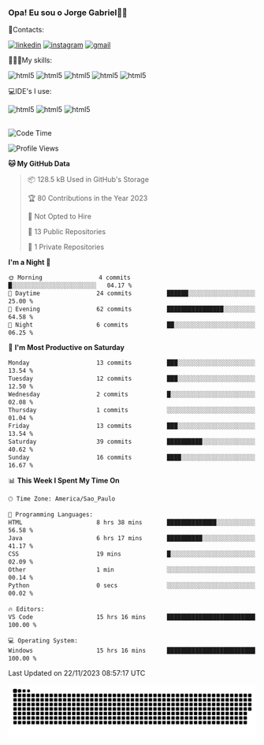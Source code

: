 
### Opa! Eu sou o Jorge Gabriel🤚🏾
📱Contacts: 

[![linkedin](https://img.shields.io/badge/LinkedIn-0077B5?style=for-the-badge&logo=linkedin&logoColor=white)](https://www.linkedin.com/in/jorge-g-717603souzag)
[![instagram](https://img.shields.io/badge/Instagram-E4405F?style=for-the-badge&logo=instagram&logoColor=white)](https://www.instagram.com/jorge__gabriel_/)
[![gmail](https://img.shields.io/badge/Gmail-D14836?style=for-the-badge&logo=gmail&logoColor=white)](https://mail.google.com/mail/u/0/?fs=1&tf=cm&source=mailto&to=gabrielgomes2003@gmail.com)

🧑🏾‍💻My skills:
<div <style>
    <img aling="center" alt="html5" src="https://img.shields.io/badge/java-%23ED8B00.svg?style=for-the-badge&logo=openjdk&logoColor=white"/>
    <img aling="center" alt="html5" src="https://img.shields.io/badge/python-3670A0?style=for-the-badge&logo=python&logoColor=ffdd54"/> 
    <img aling="center" alt="html5" src="https://img.shields.io/badge/html5-%23E34F26.svg?style=for-the-badge&logo=html5&logoColor=white"/> 
    <img aling="center" alt="html5" src="https://img.shields.io/badge/github-%23121011.svg?style=for-the-badge&logo=github&logoColor=white"/>
    <img aling="center" alt="html5" src="https://img.shields.io/badge/Figma-F24E1E?style=for-the-badge&logo=figma&logoColor=white"/><br>

💻IDE's I use:
<div <style>
     <img aling="center" alt="html5" src="https://img.shields.io/badge/pycharm-143?style=for-the-badge&logo=pycharm&logoColor=black&color=black&labelColor=green"/>  
     <img aling="center" alt="html5" src="https://img.shields.io/badge/Visual_Studio_Code-0078D4?style=for-the-badge&logo=visual%20studio%20code&logoColor=white"/> 
  <img aling="center" alt="html5" src="https://img.shields.io/badge/IntelliJIDEA-000000.svg?style=for-the-badge&logo=intellij-idea&logoColor=white"/>
</div><br>


<!--START_SECTION:waka-->
![Code Time](http://img.shields.io/badge/Code%20Time-141%20hrs%2049%20mins-blue)

![Profile Views](http://img.shields.io/badge/Profile%20Views-0-blue)

**🐱 My GitHub Data** 

> 📦 128.5 kB Used in GitHub's Storage 
 > 
> 🏆 80 Contributions in the Year 2023
 > 
> 🚫 Not Opted to Hire
 > 
> 📜 13 Public Repositories 
 > 
> 🔑 1 Private Repositories 
 > 
**I'm a Night 🦉** 

```text
🌞 Morning                4 commits           █░░░░░░░░░░░░░░░░░░░░░░░░   04.17 % 
🌆 Daytime                24 commits          ██████░░░░░░░░░░░░░░░░░░░   25.00 % 
🌃 Evening                62 commits          ████████████████░░░░░░░░░   64.58 % 
🌙 Night                  6 commits           ██░░░░░░░░░░░░░░░░░░░░░░░   06.25 % 
```
📅 **I'm Most Productive on Saturday** 

```text
Monday                   13 commits          ███░░░░░░░░░░░░░░░░░░░░░░   13.54 % 
Tuesday                  12 commits          ███░░░░░░░░░░░░░░░░░░░░░░   12.50 % 
Wednesday                2 commits           █░░░░░░░░░░░░░░░░░░░░░░░░   02.08 % 
Thursday                 1 commits           ░░░░░░░░░░░░░░░░░░░░░░░░░   01.04 % 
Friday                   13 commits          ███░░░░░░░░░░░░░░░░░░░░░░   13.54 % 
Saturday                 39 commits          ██████████░░░░░░░░░░░░░░░   40.62 % 
Sunday                   16 commits          ████░░░░░░░░░░░░░░░░░░░░░   16.67 % 
```


📊 **This Week I Spent My Time On** 

```text
🕑︎ Time Zone: America/Sao_Paulo

💬 Programming Languages: 
HTML                     8 hrs 38 mins       ██████████████░░░░░░░░░░░   56.58 % 
Java                     6 hrs 17 mins       ██████████░░░░░░░░░░░░░░░   41.17 % 
CSS                      19 mins             █░░░░░░░░░░░░░░░░░░░░░░░░   02.09 % 
Other                    1 min               ░░░░░░░░░░░░░░░░░░░░░░░░░   00.14 % 
Python                   0 secs              ░░░░░░░░░░░░░░░░░░░░░░░░░   00.02 % 

🔥 Editors: 
VS Code                  15 hrs 16 mins      █████████████████████████   100.00 % 

💻 Operating System: 
Windows                  15 hrs 16 mins      █████████████████████████   100.00 % 
```


 Last Updated on 22/11/2023 08:57:17 UTC
<!--END_SECTION:waka-->





<img alt="github-snake" src="https://github.com/J0rgeGabriel/J0rgeGabriel/blob/output/github-contribution-grid-snake-dark.svg" />
